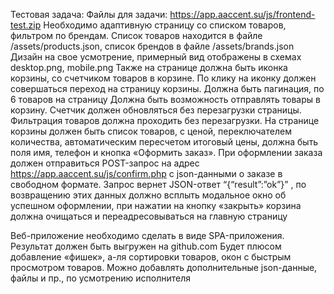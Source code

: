 Тестовая задача:
Файлы для задачи: https://app.aaccent.su/js/frontend-test.zip
Необходимо адаптивную страницу со списком товаров, фильтром по брендам. Список товаров находится в файле /assets/products.json, список брендов в файле /assets/brands.json 
Дизайн на свое усмотрение, примерный вид отображены в схемах desktop.png, mobile.png 
Также на странице должна быть иконка корзины, со счетчиком товаров в корзине. По клику на иконку должен совершаться переход на страницу корзины.
Должна быть пагинация, по 6 товаров на страницу
Должна быть возможность отправлять товары в корзину. Счетчик должен обновляться без перезагрузки страницы. Фильтрация товаров должна проходить без перезагрузки.
На странице корзины должен быть список товаров, с ценой, переключателем количества, автоматическим пересчетом итоговый цены, должна быть поля имя, телефон и кнопка «Оформить заказ».
При оформлении заказа должен отправиться POST-запрос на адрес https://app.aaccent.su/js/confirm.php с json-данными о заказе в свободном формате.
Запрос вернет JSON-ответ “{“result”:”ok”}” , по возвращению этих данных должно всплыть модальное окно об успешном оформлении, при нажатии на кнопку «закрыть» корзина должна очищаться и переадресовываться на главную страницу

Веб-приложение необходимо сделать в виде SPA-приложения.
Результат должен быть выгружен на github.com 
Будет плюсом добавление «фишек», а-ля сортировки товаров, окон с быстрым просмотром товаров. 
Можно добавлять дополнительные json-данные, файлы и пр., по усмотрению исполнителя

